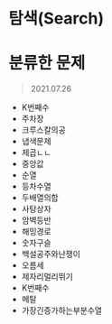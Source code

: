 # 탐색(Search)

# 분류한 문제
> 2021.07.26
- K번째수
- 주차장
- 크루스칼의공
- 냅색문제
- 제곱ㄴㄴ
- 중앙값
- 순열
- 등차수열
- 두배열의합
- 사탕상자
- 암벽등반
- 해밍경로
- 숫자구슬
- 백설공주와난쟁이
- 오름세
- 제자리멀리뛰기
- K번째수
- 메탈
- 가장긴증가하는부분수열